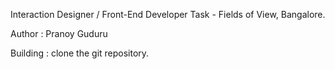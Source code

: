 
Interaction Designer / Front-End Developer Task - Fields of View, Bangalore.

Author : Pranoy Guduru

Building : 
clone the git repository.